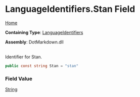 # LanguageIdentifiers\.Stan Field

[Home](../../../README.md)

**Containing Type**: [LanguageIdentifiers](../README.md)

**Assembly**: DotMarkdown\.dll

\
Identifier for Stan\.

```csharp
public const string Stan = "stan"
```

### Field Value

[String](https://docs.microsoft.com/en-us/dotnet/api/system.string)

